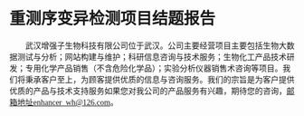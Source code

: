# 重测序变异检测项目结题报告

<font face="微软雅黑" >&emsp;&emsp;武汉增强子生物科技有限公司位于武汉。公司主要经营项目主要包括生物大数据测试与分析；网站构建与维护；科研信息咨询与技术服务；生物化工产品技术研发；专用化学产品销售（不含危险化学品）；实验分析仪器销售术咨询等项目。我们将秉承客户至上，为顾客提供优质的信息与咨询服务。我们的宗旨是为客户提供优质的产品与技术支持服务如果您对我公司的产品服务有兴趣，期待您的咨询，邮箱地址enhancer_wh@126.com。</font><br />